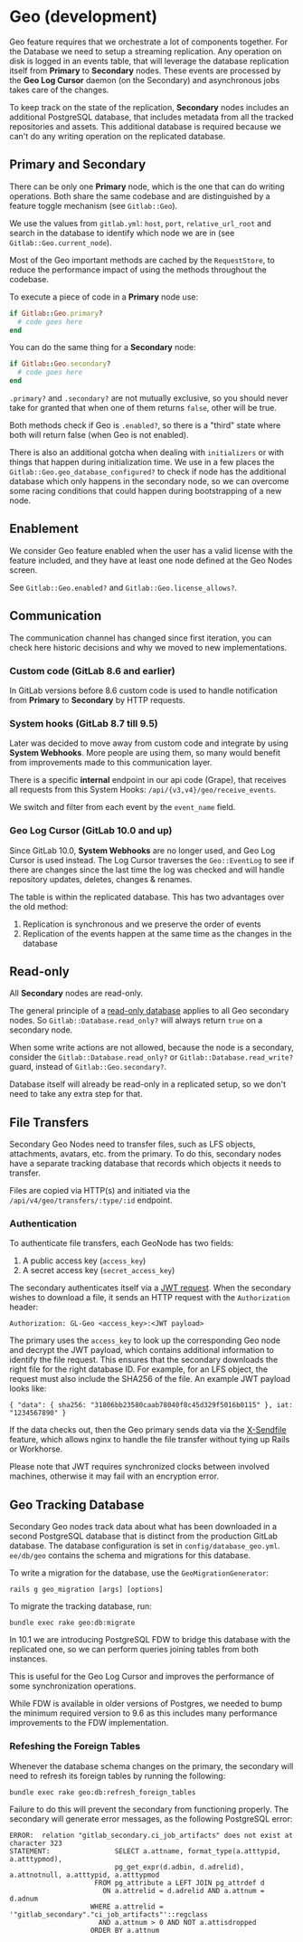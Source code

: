 # Geo (development)

Geo feature requires that we orchestrate a lot of components together.
For the Database we need to setup a streaming replication. Any operation on disk
is logged in an events table, that will leverage the database replication itself
from **Primary** to **Secondary** nodes. These events are processed by the
**Geo Log Cursor** daemon (on the Secondary) and asynchronous jobs takes care of
the changes.

To keep track on the state of the replication, **Secondary** nodes includes an
additional PostgreSQL database, that includes metadata from all the tracked
repositories and assets. This additional database is required because we can't
do any writing operation on the replicated database.


## Primary and Secondary

There can be only one **Primary** node, which is the one that can do writing
operations. Both share the same codebase and are distinguished by a feature
toggle mechanism (see `Gitlab::Geo`).

We use the values from `gitlab.yml`: `host`, `port`, `relative_url_root`
and search in the database to identify which node we are in
(see `Gitlab::Geo.current_node`).

Most of the Geo important methods are cached by the `RequestStore`, to reduce
the performance impact of using the methods throughout the codebase.

To execute a piece of code in a **Primary** node use:

```ruby
if Gitlab::Geo.primary?
  # code goes here
end
```

You can do the same thing for a **Secondary** node:

```ruby
if Gitlab::Geo.secondary?
  # code goes here
end
```

`.primary?` and `.secondary?` are not mutually exclusive, so you should never
take for granted that when one of them returns `false`, other will be true.

Both methods check if Geo is `.enabled?`, so there is a "third" state where
both will return false (when Geo is not enabled).

There is also an additional gotcha when dealing with `initializers` or with
things that happen during initialization time. We use in a few places the
`Gitlab::Geo.geo_database_configured?` to check if node has the additional
database which only happens in the secondary node, so we can overcome some
racing conditions that could happen during bootstrapping of a new node.


## Enablement

We consider Geo feature enabled when the user has a valid license with the
feature included, and they have at least one node defined at the Geo Nodes
screen.

See `Gitlab::Geo.enabled?` and `Gitlab::Geo.license_allows?`.


## Communication

The communication channel has changed since first iteration, you can check here
historic decisions and why we moved to new implementations.

### Custom code (GitLab 8.6 and earlier)

In GitLab versions before 8.6 custom code is used to handle
notification from **Primary** to **Secondary** by HTTP requests.

### System hooks (GitLab 8.7 till 9.5)

Later was decided to move away from custom code and integrate by using
**System Webhooks**. More people are using them, so many would benefit from
improvements made to this communication layer.

There is a specific **internal** endpoint in our api code (Grape),
that receives all requests from this System Hooks:
`/api/{v3,v4}/geo/receive_events`.

We switch and filter from each event by the `event_name` field.


### Geo Log Cursor (GitLab 10.0 and up)

Since GitLab 10.0, **System Webhooks** are no longer used, and Geo Log
Cursor is used instead. The Log Cursor traverses the `Geo::EventLog`
to see if there are changes since the last time the log was checked
and will handle repository updates, deletes, changes & renames.

The table is within the replicated database. This has two advantages over the
old method:

1. Replication is synchronous and we preserve the order of events
2. Replication of the events happen at the same time as the changes in the
   database


## Read-only

All **Secondary** nodes are read-only.

The general principle of a [read-only database](verifying_database_capabilities.md#read-only-database)
applies to all Geo secondary nodes. So `Gitlab::Database.read_only?`
will always return `true` on a secondary node.

When some write actions are not allowed, because the node is a
secondary, consider the `Gitlab::Database.read_only?` or `Gitlab::Database.read_write?`
guard, instead of `Gitlab::Geo.secondary?`.

Database itself will already be read-only in a replicated setup, so we
don't need to take any extra step for that.


## File Transfers

Secondary Geo Nodes need to transfer files, such as LFS objects, attachments, avatars,
etc. from the primary. To do this, secondary nodes have a separate tracking database
that records which objects it needs to transfer.

Files are copied via HTTP(s) and initiated via the
`/api/v4/geo/transfers/:type/:id` endpoint.


### Authentication

To authenticate file transfers, each GeoNode has two fields:

1. A public access key (`access_key`)
2. A secret access key (`secret_access_key`)

The secondary authenticates itself via a [JWT request](https://jwt.io/). When the
secondary wishes to download a file, it sends an HTTP request with the `Authorization`
header:

```
Authorization: GL-Geo <access_key>:<JWT payload>
```

The primary uses the `access_key` to look up the corresponding Geo node and
decrypt the JWT payload, which contains additional information to identify the
file request. This ensures that the secondary downloads the right file for the
right database ID. For example, for an LFS object, the request must also
include the SHA256 of the file. An example JWT payload looks like:

```
{ "data": { sha256: "31806bb23580caab78040f8c45d329f5016b0115" }, iat: "1234567890" }
```

If the data checks out, then the Geo primary sends data via the
[X-Sendfile](https://www.nginx.com/resources/wiki/start/topics/examples/xsendfile/)
feature, which allows nginx to handle the file transfer without tying up Rails
or Workhorse.

Please note that JWT requires synchronized clocks between involved machines,
otherwise it may fail with an encryption error.


## Geo Tracking Database

Secondary Geo nodes track data about what has been downloaded in a second
PostgreSQL database that is distinct from the production GitLab database.
The database configuration is set in `config/database_geo.yml`.
`ee/db/geo` contains the schema and migrations for this database.

To write a migration for the database, use the `GeoMigrationGenerator`:

```
rails g geo_migration [args] [options]
```

To migrate the tracking database, run:

```
bundle exec rake geo:db:migrate
```

In 10.1 we are introducing PostgreSQL FDW to bridge this database with the
replicated one, so we can perform queries joining tables from both instances.

This is useful for the Geo Log Cursor and improves the performance of some
synchronization operations.

While FDW is available in older versions of Postgres, we needed to bump the
minimum required version to 9.6 as this includes many performance improvements
to the FDW implementation.

### Refeshing the Foreign Tables

Whenever the database schema changes on the primary, the secondary will need to refresh
its foreign tables by running the following:

```sh
bundle exec rake geo:db:refresh_foreign_tables
```

Failure to do this will prevent the secondary from functioning properly. The
secondary will generate error messages, as the following PostgreSQL error:

```
ERROR:  relation "gitlab_secondary.ci_job_artifacts" does not exist at character 323
STATEMENT:                SELECT a.attname, format_type(a.atttypid, a.atttypmod),
                          pg_get_expr(d.adbin, d.adrelid), a.attnotnull, a.atttypid, a.atttypmod
                     FROM pg_attribute a LEFT JOIN pg_attrdef d
                       ON a.attrelid = d.adrelid AND a.attnum = d.adnum
                    WHERE a.attrelid = '"gitlab_secondary"."ci_job_artifacts"'::regclass
                      AND a.attnum > 0 AND NOT a.attisdropped
                    ORDER BY a.attnum
```
